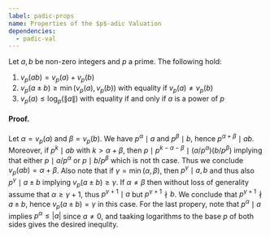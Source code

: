 ```yaml
---
label: padic-props
name: Properties of the $p$-adic Valuation
dependencies:
  - padic-val
---
```


Let $a,b$ be non-zero integers and $p$ a prime. The following hold:

1. $v_p(ab) = v_p(a) + v_p(b)$
2. $v_p(a\pm b) \geq \min(v_p(a), v_p(b))$ with equality if $v_p(a)\neq v_p(b)$
3. $v_p(a) \leq \log_p(\|a\|)$ with equality if and only if $a$ is a power of $p$

#### Proof.
Let $\alpha = v_p(a)$ and $\beta = v_p(b)$. We have $p^\alpha\mid a$ and $p^\beta\mid b$, hence $p^{\alpha+\beta}\mid ab$. Moreover, if $p^k\mid ab$ with $k > \alpha + \beta$, then $p\mid p^{k-\alpha-\beta}\mid (a/p^\alpha)(b/p^\beta)$ implying that either $p\mid a/p^\alpha$ or $p\mid b/p^\beta$ which is not th case. Thus we conclude $v_p(ab) = \alpha + \beta$. Also note that if $\gamma = \min(\alpha,\beta)$, then $p^\gamma\mid a,b$ and thus also $p^\gamma\mid a\pm b$ implying $v_p(a\pm b)\geq \gamma$. If $\alpha \neq \beta$ then without loss of generality assume that $\alpha \geq \gamma + 1$, thus $p^{\gamma + 1}\mid a$ but $p^{\gamma+1}\nmid b$. We conclude that $p^{\gamma+1}\nmid a\pm b$, hence $v_p(a\pm b) = \gamma$ in this case. For the last propery, note that $p^\alpha\mid a$ implies $p^\alpha\leq |a|$ since $a\neq 0$, and taaking logarithms to the base $p$ of both sides gives the desired inequlity.